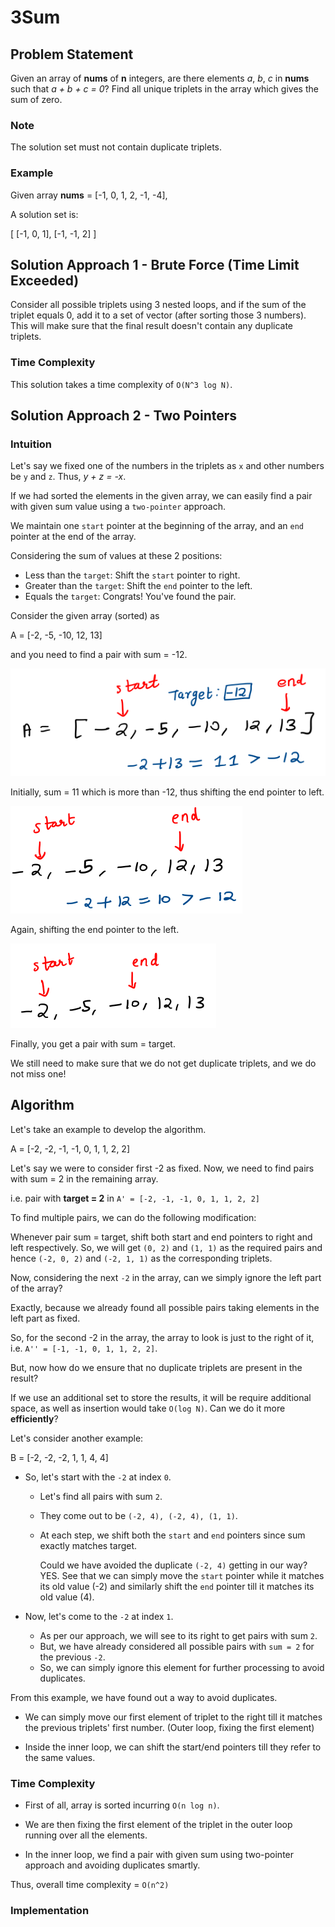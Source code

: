 # 3Sum

## Problem Statement
Given an array of **nums** of **n** integers, are there elements *a*, *b*, *c* in **nums** such that *a + b + c = 0*? Find all unique triplets in the array which gives the sum of zero.

### Note
The solution set must not contain duplicate triplets.

### Example
Given array **nums** = [-1, 0, 1, 2, -1, -4],

A solution set is:

[
  [-1, 0, 1],
  [-1, -1, 2]
]

## Solution Approach 1 - Brute Force (Time Limit Exceeded)
Consider all possible triplets using 3 nested loops, and if the sum of the triplet equals 0, add it to a set of vector (after sorting those 3 numbers). This will make sure that the final result doesn't contain any duplicate triplets.

### Time Complexity
This solution takes a time complexity of `O(N^3 log N)`.

## Solution Approach 2 - Two Pointers
### Intuition
Let's say we fixed one of the numbers in the triplets as `x` and other numbers be `y` and `z`. 
Thus,
*y + z = -x*.

If we had sorted the elements in the given array, we can easily find a pair with given sum value using a `two-pointer` approach.

We maintain one `start` pointer at the beginning of the array, and an `end` pointer at the end of the array.

Considering the sum of values at these 2 positions:

- Less than the `target`: Shift the `start` pointer to right.
- Greater than the `target`: Shift the `end` pointer to the left.
- Equals the `target`: Congrats! You've found the pair.

Consider the given array (sorted) as 

A = [-2, -5, -10, 12, 13]

and you need to find a pair with sum = -12.

![Step 1](images/ap2-step1.png)

Initially, sum = 11 which is more than -12, thus shifting the end pointer to left.

![Step 2](images/ap2-step2.png)

Again, shifting the end pointer to the left.

![Step 3](images/ap2-step3.png)

Finally, you get a pair with sum = target.

We still need to make sure that we do not get duplicate triplets, and we do not miss one!

## Algorithm
Let's take an example to develop the algorithm.

A = [-2, -2, -1, -1, 0, 1, 1, 2, 2]

Let's say we were to consider first -2 as fixed. Now, we need to find pairs with sum = 2 in the remaining array.

i.e. pair with **target = 2** in `A' = [-2, -1, -1, 0, 1, 1, 2, 2]`

To find multiple pairs, we can do the following modification:

Whenever pair sum = target, shift both start and end pointers to right and left respectively.
So, we will get `(0, 2)` and `(1, 1)` as the required pairs and hence `(-2, 0, 2)` and `(-2, 1, 1)` as the corresponding triplets.

Now, considering the next `-2` in the array, can we simply ignore the left part of the array?

Exactly, because we already found all possible pairs taking elements in the left part as fixed.

So, for the second -2 in the array, the array to look is just to the right of it, i.e. `A'' = [-1, -1, 0, 1, 1, 2, 2]`.

But, now how do we ensure that no duplicate triplets are present in the result?

If we use an additional set to store the results, it will be require additional space, as well as insertion would take `O(log N)`. Can we do it more **efficiently**?

Let's consider another example:

B = [-2, -2, -2, 1, 1, 4, 4]

- So, let's start with the `-2` at index `0`.
  - Let's find all pairs with sum `2`.
  - They come out to be `(-2, 4), (-2, 4), (1, 1)`. 
  - At each step, we shift both the `start` and `end` pointers since sum exactly matches target.

    Could we have avoided the duplicate `(-2, 4)` getting in our way? YES.
    See that we can simply move the `start` pointer while it matches its old value (-2) and similarly shift the `end` pointer till it matches its old value (4).

- Now, let's come to the `-2` at index `1`.
    - As per our approach, we will see to its right to get pairs with sum `2`.
    - But, we have already considered all possible pairs with `sum = 2` for the previous `-2`.
    - So, we can simply ignore this element for further processing to avoid duplicates.

From this example, we have found out a way to avoid duplicates.

- We can simply move our first element of triplet to the right till it matches the previous triplets' first number. (Outer loop, fixing the first element)

- Inside the inner loop, we can shift the start/end pointers till they refer to the same values.

### Time Complexity
- First of all, array is sorted incurring `O(n log n)`.

- We are then fixing the first element of the triplet in the outer loop running over all the elements. 

- In the inner loop, we find a pair with given sum using two-pointer approach and avoiding duplicates smartly.

Thus, overall time complexity = `O(n^2)`

### Implementation